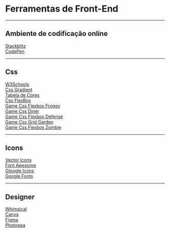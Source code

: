 <h1>Ferramentas de Front-End</h1>

<hr />
<h2>Ambiente de codificação online</h2>
<a href="https://stackblitz.com/" target="_blank">Stackblitz</a><br />
<a href="https://codepen.io/" target="_blank">CodePen</a>

<hr />
<h2>Css</h2>
<a href="https://www.w3schools.com/cssref/default.asp" target="_blank"
  >W3Schools</a
><br />
<a href="https://cssgradient.io/" target="_blank">Css Gradient</a><br />
<a
  href="https://celke.com.br/artigo/tabela-de-cores-html-nome-hexadecimal-rgb"
  target="_blank"
  >Tabela de Cores</a
><br />
<a href="https://css-tricks.com/snippets/css/a-guide-to-flexbox" target="_blank"
  >Css FlexBox</a
><br />
<a href="https://flexboxfroggy.com/" target="_blank">Game Css Flexbox Froggy</a
><br />
<a href="https://flukeout.github.io/" target="_blank">Game Css Diner</a><br />
<a href="https://flukeout.github.io/" target="_blank"
  >Game Css Flexbox Defense</a
><br />
<a href="https://cssgridgarden.com/" target="_blank">Game Css Grid Garden</a
><br />
<a href="https://mastery.games/flexboxzombies/" target="_blank"
  >Game Css Flexbox Zombie</a
><br />

<hr />
<h2>Icons</h2>
<a href="https://icons.expo.fyi/" target="_blank">Vector Icons</a><br />
<a href="https://fontawesome.com/" target="_blank">Font Awesome</a><br />
<a href="https://fonts.google.com/icons" target="_blank">Gloogle Icons</a><br />
<a href="https://fonts.google.com/" target="_blank">Google Fonts</a><br />

<hr />
<h2>Designer</h2>
<a href="https://whimsical.com/" target="_blank">Whimsical</a><br />
<a href="https://www.canva.com/" target="_blank">Canva</a><br />
<a href="https://www.figma.com/" target="_blank">Figma</a><br />
<a href="https://www.photopea.com/" target="_blank">Photopea</a><br />
